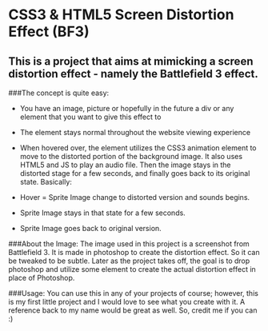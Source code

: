 CSS3 & HTML5 Screen Distortion Effect (BF3)
===============================================

This is a project that aims at mimicking a screen distortion effect - namely the Battlefield 3 effect.
-------------------------------------------------------------------------------------------------------

###The concept is quite easy:
- You have an image, picture or hopefully in the future a div or any element that you want to give this effect to
- The element stays normal throughout the website viewing experience
- When hovered over, the element utilizes the CSS3 animation element to move to the distorted portion of the background image. It also uses HTML5 and JS to play an audio file. Then the image stays in the distorted stage for a few seconds, and finally goes back to its original state. Basically:

- Hover = Sprite Image change to distorted version and sounds begins.
- Sprite Image stays in that state for a few seconds.
- Sprite Image goes back to original version.

###About the Image:
The image used in this project is a screenshot from Battlefield 3. It is made in photoshop to create the distortion effect. So it can be tweaked to be subtle. Later as the project takes off, the goal is to drop photoshop and utilize some element to create the actual distortion effect in place of Photoshop.

###Usage:
You can use this in any of your projects of course; however, this is my first little project and I would love to see what you create with it. A reference back to my name would be great as well. So, credit me if you can :)